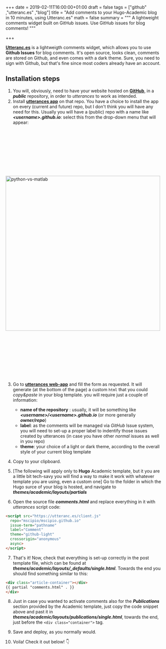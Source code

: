 +++
date = 2019-02-11T16:00:00+01:00
draft = false
tags = ["github" ,"utteranc.es" ,"blog"]
title = "Add comments to your Hugo-Academic blog in 10 minutes, using Utteranc.es"
math = false
summary = """
A lightweight comments widget built on GitHub issues. Use GitHub issues for blog comments!
"""

+++

[**Utteranc.es**](https://utteranc.es/) is a lightweigth comments widget, which allows you to use **Github Issues** for blog comments. It's open source, looks clean, comments are stored on Github, and even comes with a dark theme. Sure, you need to sign with Github, but that's fine since most coders already have an account. <!--more-->

## Installation steps

1. You will, obviously, need to have your website hosted on [**GitHub**](https://github.com/), in a ***public*** repository, in order to *utterances* to work as intended.
2. Install [**utterances app**](https://github.com/apps/utterances) on that repo. You have a choice to install the app on every (current and future) repo, but I don't think you will have any need for this. Usually you will have a (public) repo with a name like ***\<username\>.github.io***: select this from the drop-down menu that will appear:
<p><img src="../../img/posts/utterances/app-setup.png" alt="python-vs-matlab" width="500" vspace="150"/></p>

3. Go to [**utterances web-app**](https://utteranc.es/) and fill the form as requested. It will generate (at the bottom of the page) a custom `html` that you could *copy&paste* in your blog template. you will require just a couple of information:
   - **name of the repository** : usually, it will be something like ***<username\>/\<username\>.github.io*** (or more generally ***owner/repo***)
   - **label**: as the comments will be managed via *GitHub* Issue system, you will need to set-up a proper label to indentify those issues created by utterances (in case you have other *normal* issues as well in you repo)
   - **theme**: your choice of a light or dark theme, according to the overall style of your current blog template

4. Copy to your clipboard.
5. [The following will apply only to **Hugo** Academic template, but it you are a little bit tech-savy you will find a way to make it work with whatever template you are using, even a custom one] Go to the folder in which the Hugo surce of your blog is hosted, and navigate to ***themes/academic/layouts/partials***
6. Open the source file ***comments.html*** and replace everything in it with *utterances* script code:
```html
<script src="https://utteranc.es/client.js"
  repo="mscipio/mscipio.github.io"
  issue-term="pathname"
  label="Comment"
  theme="github-light"
  crossorigin="anonymous"
  async>
</script>
```

7. That's it! Now, check that everything is set-up correctly in the post template file, which can be found at ***themes/academic/layouts/_defaults/single.html***. Towards the end you should find something similar to this:
```html
<div class="article-container"></div>
{{ partial "comments.html" . }}
</div>
   ```

8. Just in case you wanted to activate comments also for the ***Publications*** section provided by the Academic template, just copy the code snippet above and past it in ***themes/academic/layouts/publications/single.html***, towards the end, just before the `<div class="container">` tag.

9. Save and deploy, as you normally would.
10. Voila! Check it out below! 👇